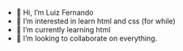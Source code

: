 - 👋 Hi, I’m Luiz Fernando 
- 👀 I’m interested in learn html and css (for while)
- 🌱 I’m currently learning html
- 💞️ I’m looking to collaborate on everything.
